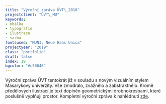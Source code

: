 ```yaml
---
title: "Výroční zpráva ÚVT\_2018"
projectclient: "ÚVT\_MU"
keywords: 
- obálka
- typografie
- ilustrace
- sazba
fontsused: "MUNI, Neue Haas Unica"
projectyear: "2019"
class: "portfolio"
draft: false
index: 19
bgcolor: "#c50046"
---
```



Výroční zpráva ÚVT tentokrát již v&nbsp;souladu s&nbsp;novým vizuálním stylem Masarykovy univerzity. Vše zmodralo, zvážnělo a&nbsp;zabstraktnělo. Kromě předělových ilustrací je text doplněn geometrickými drobnokresbami, které poslušně vyplňují prostor. Kompletní výroční zpráva k&nbsp;nahlédnutí [zde](https://www.ics.muni.cz/media/3210958/uvt_vyrocni_zprava_2018.pdf).